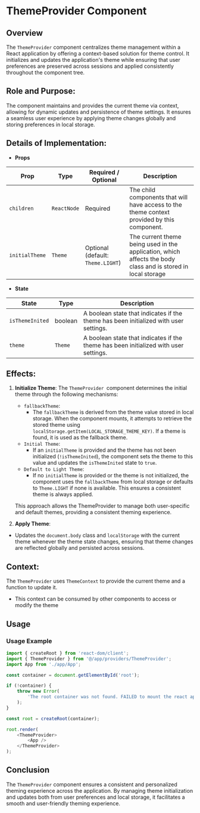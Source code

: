 # ThemeProvider Component

## Overview
The `ThemeProvider` component centralizes theme management within a React application by offering a context-based solution for theme control. It initializes and updates the application's theme while ensuring that user preferences are preserved across sessions and applied consistently throughout the component tree.

## Role and Purpose:
The component maintains and provides the current theme via context, allowing for dynamic updates and persistence of theme settings. 
It ensures a seamless user experience by applying theme changes globally and storing preferences in local storage.

## Details of Implementation:

- **Props**

| Prop       | Type      | Required / Optional                     | Description                                          |
|------------|-----------|-----------------------------------------|------------------------------------------------------|
| `children`  | `ReactNode` | Required                                | The child components that will have access to the theme context provided by this component.       |
| `initialTheme` | `Theme`   | Optional <br/> (default: `Theme.LIGHT`) | The current theme being used in the application, which affects the body class and is stored in local storage          |

- **State**

| State      | Type    | Description        | 
|------------|---------|--------------------|
| `isThemeInited` | boolean | A boolean state that indicates if the theme has been initialized with user settings. |
| `theme` | `Theme` | A boolean state that indicates if the theme has been initialized with user settings. |


## **Effects**:
  1. **Initialize Theme**:
     The `ThemeProvider `component determines the initial theme through the following mechanisms:
     - `fallbackTheme`:
       - The `fallbackTheme` is derived from the theme value stored in local storage. 
         When the component mounts, it attempts to retrieve the stored theme using `localStorage.getItem(LOCAL_STORAGE_THEME_KEY)`.
         If a theme is found, it is used as the fallback theme.
     - `Initial Theme`:
       - If an `initialTheme` is provided and the theme has not been initialized (`!isThemeInited`), the component sets the theme to this value and updates the `isThemeInited` state to `true`.
     - `Default to Light Theme`:
       - If no `initialTheme` is provided or the theme is not initialized, the component uses the `fallbackTheme` from local storage or defaults to `Theme.LIGHT` if none is available. This ensures a consistent theme is always applied.

     This approach allows the ThemeProvider to manage both user-specific and default themes, providing a consistent theming experience.

  2. **Apply Theme**:
  - Updates the `document.body` class and `localStorage` with the current theme whenever the theme state changes, ensuring that theme changes are reflected globally and persisted across sessions.

## **Context**:
The `ThemeProvider` uses `ThemeContext` to provide the current theme and a function to update it. 
- This context can be consumed by other components to access or modify the theme


## Usage 

### Usage Example 
```typescript jsx
import { createRoot } from 'react-dom/client';
import { ThemeProvider } from '@/app/providers/ThemeProvider';
import App from './app/App';

const container = document.getElementById('root');

if (!container) {
    throw new Error(
        'The root container was not found. FAILED to mount the react application',
    );
}

const root = createRoot(container);

root.render(
    <ThemeProvider>
        <App />
    </ThemeProvider>
);
```

## Conclusion 
The `ThemeProvider` component ensures a consistent and personalized theming experience across the application. By managing theme initialization and updates both from user preferences and local storage, it facilitates a smooth and user-friendly theming experience.
